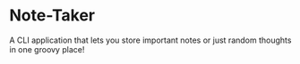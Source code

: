 # Note-Taker
A CLI application that lets you store important notes or just random thoughts in one groovy place!
